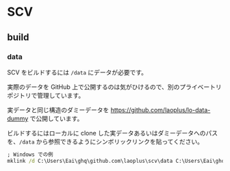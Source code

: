 # SCV

## build

### data

SCV をビルドするには `/data` にデータが必要です。

実際のデータを GitHub 上で公開するのは気がひけるので、別のプライベートリポジトリで管理しています。

実データと同じ構造のダミーデータを https://github.com/laoplus/lo-data-dummy で公開しています。

ビルドするにはローカルに clone した実データあるいはダミーデータへのパスを、`/data` から参照できるようにシンボリックリンクを貼ってください。

```cmd
; Windows での例
mklink /d C:\Users\Eai\ghq\github.com\laoplus\scv\data C:\Users\Eai\ghq\github.com\laoplus\lo-data
```

